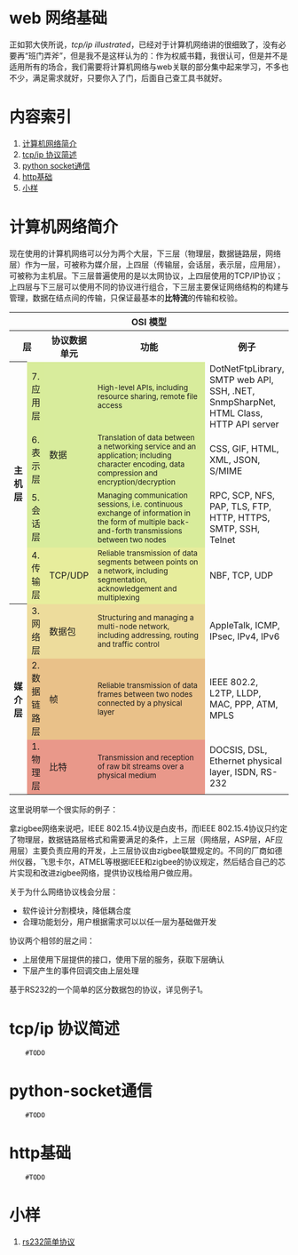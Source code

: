 # web 网络基础

正如郭大侠所说，*tcp/ip illustrated*，已经对于计算机网络讲的很细致了，没有必要再“班门弄斧”，但是我不是这样认为的：作为权威书籍，我很认可，但是并不是适用所有的场合，我们需要将计算机网络与web关联的部分集中起来学习，不多也不少，满足需求就好，只要你入了门，后面自己查工具书就好。

# 内容索引

1. [计算机网络简介](#计算机网络简介)
2. [tcp/ip 协议简述](#tcp/ip-协议简述)
3. [python socket通信](#python-socket通信)
4. [http基础](#http基础)
5. [小样](#小样)

# 计算机网络简介

现在使用的计算机网络可以分为两个大层，下三层（物理层，数据链路层，网络层）作为一层，可被称为媒介层，上四层（传输层，会话层，表示层，应用层），可被称为主机层。下三层普遍使用的是以太网协议，上四层使用的TCP/IP协议；上四层与下三层可以使用不同的协议进行组合，下三层主要保证网络结构的构建与管理，数据在结点间的传输，只保证最基本的**比特流**的传输和校验。

<table style="margin: 1em auto 1em auto;">

<tr>
<th colspan="5">OSI 模型</th>
</tr>

<tr>
<th colspan="2">层</th>
<th>协议数据单元</th>
<th style="width:30em;">功能</th>
<th>例子</th>
</tr>

<tr>
<th rowspan="4">主机层</th>
<td style="background:#d8ec9b;">7. 应用层</td>
<td style="background:#d8ec9c;" rowspan="3">数据</td>
<td style="background:#d8ec9c;"><small>High-level APIs, including resource sharing, remote file access</small></td>
<td>DotNetFtpLibrary, SMTP web API, SSH, .NET, SnmpSharpNet, HTML Class, HTTP API server</td>
</tr>

<tr>
<td style="background:#d8ec9b;">6. 表示层</td>
<td style="background:#d8ec9b;"><small>Translation of data between a networking service and an application; including character encoding, data compression and encryption/decryption</small></td>
<td>CSS, GIF, HTML, XML, JSON, S/MIME</td>
</tr>

<tr>
<td style="background:#d8ec9b;">5. 会话层</td>
<td style="background:#d8ec9b;"><small>Managing communication sessions, i.e. continuous exchange of information in the form of multiple back-and-forth transmissions between two nodes</small></td>
<td>RPC, SCP, NFS, PAP, TLS, FTP, HTTP, HTTPS, SMTP, SSH, Telnet</td>
</tr>

<tr>
<td style="background:#e7ed9c;">4. 传输层</td>
<td style="background:#e7ed9c;">TCP/UDP</td>
<td style="background:#e7ed9c;"><small>Reliable transmission of data segments between points on a network, including segmentation, acknowledgement and multiplexing</small></td>
<td>NBF, TCP, UDP</td>
</tr>

<tr>
<th rowspan="3">媒介层</th>
<td style="background:#eddc9c;">3. 网络层</td>
<td style="background:#eddc9c;">数据包</td>
<td style="background:#eddc9c;"><small>Structuring and managing a multi-node network, including addressing, routing and traffic control</small></td>
<td>AppleTalk, ICMP, IPsec, IPv4, IPv6</td>
</tr>

<tr>
<td style="background:#e9c189;">2. 数据链路层</td>
<td style="background:#e9c189;">帧</td>
<td style="background:#e9c189;"><small>Reliable transmission of data frames between two nodes connected by a physical layer</small></td>
<td>IEEE 802.2, L2TP, LLDP, MAC, PPP, ATM, MPLS</td>
</tr>

<tr>
<td style="background:#e9988a;">1. 物理层</td>
<td style="background:#e9988a;">比特</td>
<td style="background:#e9988a;"><small>Transmission and reception of raw bit streams over a physical medium</small></td>
<td>DOCSIS, DSL, Ethernet physical layer, ISDN, RS-232</td>
</tr>

</table>

这里说明举一个很实际的例子：

拿zigbee网络来说吧，IEEE 802.15.4协议是白皮书，而IEEE 802.15.4协议只约定了物理层，数据链路层格式和需要满足的条件，上三层（网络层，ASP层，AF应用层）主要负责应用的开发，上三层协议由zigbee联盟规定的。不同的厂商如德州仪器，飞思卡尔，ATMEL等根据IEEE和zigbee的协议规定，然后结合自己的芯片实现和改进zigbee网络，提供协议栈给用户做应用。

关于为什么网络协议栈会分层：

+ 软件设计分割模块，降低耦合度
+ 合理功能划分，用户根据需求可以以任一层为基础做开发

协议两个相邻的层之间：

+ 上层使用下层提供的接口，使用下层的服务，获取下层确认
+ 下层产生的事件回调交由上层处理

基于RS232的一个简单的区分数据包的协议，详见例子1。


# tcp/ip 协议简述

        #TODO

# python-socket通信

        #TODO

# http基础

        #TODO

# 小样

1. [rs232简单协议](./static/demo/rs232-protocol.md)